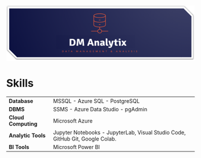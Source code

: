 ![GitHub Logo](/github_logo.png)
</p>
<!---### Hi there 👋

<!--
**MalcolmWeyeneth/MalcolmWeyeneth** is a ✨ _special_ ✨ repository because its `README.md` (this file) appears on your GitHub profile.

Here are some ideas to get you started:

- 🔭 I’m currently working on ...
- 🌱 I’m currently learning ...
- 👯 I’m looking to collaborate on ...
- 🤔 I’m looking for help with ...
- 💬 Ask me about ...
- 📫 How to reach me: ...
- 😄 Pronouns: ...
- ⚡ Fun fact: ...
-->
# Skills

  <table>
    <td><b>Database</b></td>
        <td>MSSQL - Azure SQL - PostgreSQL</td>
    </tr>
     <tr>
     <td><b>DBMS</b></td>
        <td>SSMS - Azure Data Studio - pgAdmin</td>
    </tr>
     <tr>
     <td><b>Cloud Computing</b></td>
        <td>Microsoft Azure</td>
    </tr>
    <tr>
     <td><b>Analytic Tools</b></td>
        <td>Jupyter Notebooks - JupyterLab, Visual Studio Code, GitHub Git, Google Colab.</td>
     </tr>
     <tr>
     <td><b>BI Tools</b></td>
        <td>Microsoft Power BI</td>
    </tr>
